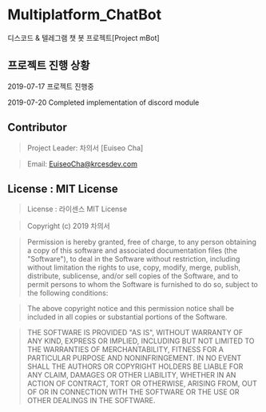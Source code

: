 # Multiplatform_ChatBot

디스코드 & 텔레그램 챗 봇 프로젝트[Project mBot]

## 프로젝트 진행 상황

2019-07-17 프로젝트 진행중

2019-07-20 Completed implementation of discord module

## Contributor

> Project Leader: 차의서 [Euiseo Cha]

> Email: EuiseoCha@krcesdev.com

## License : MIT License

> License : 라이센스
MIT License

> Copyright (c) 2019 차의서

> Permission is hereby granted, free of charge, to any person obtaining a copy
of this software and associated documentation files (the "Software"), to deal
in the Software without restriction, including without limitation the rights
to use, copy, modify, merge, publish, distribute, sublicense, and/or sell
copies of the Software, and to permit persons to whom the Software is
furnished to do so, subject to the following conditions:

> The above copyright notice and this permission notice shall be included in all
copies or substantial portions of the Software.

> THE SOFTWARE IS PROVIDED "AS IS", WITHOUT WARRANTY OF ANY KIND, EXPRESS OR
IMPLIED, INCLUDING BUT NOT LIMITED TO THE WARRANTIES OF MERCHANTABILITY,
FITNESS FOR A PARTICULAR PURPOSE AND NONINFRINGEMENT. IN NO EVENT SHALL THE
AUTHORS OR COPYRIGHT HOLDERS BE LIABLE FOR ANY CLAIM, DAMAGES OR OTHER
LIABILITY, WHETHER IN AN ACTION OF CONTRACT, TORT OR OTHERWISE, ARISING FROM,
OUT OF OR IN CONNECTION WITH THE SOFTWARE OR THE USE OR OTHER DEALINGS IN THE
SOFTWARE.
